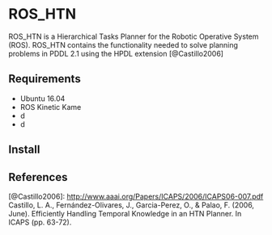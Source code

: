# ROS_HTN
ROS_HTN is a Hierarchical Tasks Planner for the Robotic Operative System (ROS). ROS_HTN contains the functionality needed to solve planning problems in PDDL 2.1 using the HPDL extension [@Castillo2006]
## Requirements
* Ubuntu 16.04
* ROS Kinetic Kame
* d
* d

## Install






## References
[@Castillo2006]: http://www.aaai.org/Papers/ICAPS/2006/ICAPS06-007.pdf Castillo, L. A., Fernández-Olivares, J., Garcia-Perez, O., & Palao, F. (2006, June). Efficiently Handling Temporal Knowledge in an HTN Planner. In ICAPS (pp. 63-72).
